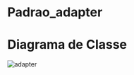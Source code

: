 # Padrao_adapter
# Diagrama de Classe

![adapter](https://user-images.githubusercontent.com/80372910/233241765-0f09be58-4ed4-418f-bf9e-96eeadb75d24.jpeg)

